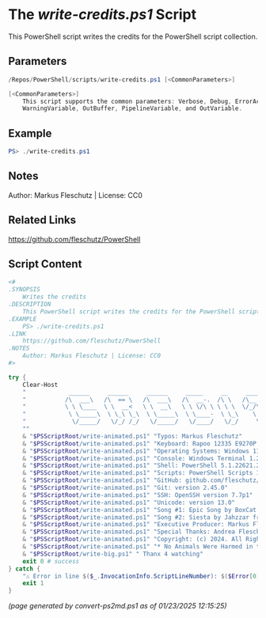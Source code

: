 The *write-credits.ps1* Script
===========================

This PowerShell script writes the credits for the PowerShell script collection.

Parameters
----------
```powershell
/Repos/PowerShell/scripts/write-credits.ps1 [<CommonParameters>]

[<CommonParameters>]
    This script supports the common parameters: Verbose, Debug, ErrorAction, ErrorVariable, WarningAction, 
    WarningVariable, OutBuffer, PipelineVariable, and OutVariable.
```

Example
-------
```powershell
PS> ./write-credits.ps1

```

Notes
-----
Author: Markus Fleschutz | License: CC0

Related Links
-------------
https://github.com/fleschutz/PowerShell

Script Content
--------------
```powershell
<#
.SYNOPSIS
	Writes the credits 
.DESCRIPTION
	This PowerShell script writes the credits for the PowerShell script collection.
.EXAMPLE
	PS> ./write-credits.ps1
.LINK
	https://github.com/fleschutz/PowerShell
.NOTES
	Author: Markus Fleschutz | License: CC0
#>

try {
	Clear-Host
	"			 ______     ______     ______     _____     __     ______   ______    "
	"			/\  ___\   /\  == \   /\  ___\   /\  __-.  /\ \   /\__  _\ /\  ___\   "
	"			\ \ \____  \ \  __<   \ \  __\   \ \ \/\ \ \ \ \  \/_/\ \/ \ \___  \  "
	"			 \ \_____\  \ \_\ \_\  \ \_____\  \ \____-  \ \_\    \ \_\  \/\_____\ "
	"			  \/_____/   \/_/ /_/   \/_____/   \/____/   \/_/     \/_/   \/_____/ "
	""                                                       
	& "$PSScriptRoot/write-animated.ps1" "Typos: Markus Fleschutz"
	& "$PSScriptRoot/write-animated.ps1" "Keyboard: Rapoo 12335 E9270P WL Ultra-Slim Touch"
	& "$PSScriptRoot/write-animated.ps1" "Operating Systems: Windows 11 24H2 & Ubuntu Server 24.04 LTS"
	& "$PSScriptRoot/write-animated.ps1" "Console: Windows Terminal 1.20.11271.0"
	& "$PSScriptRoot/write-animated.ps1" "Shell: PowerShell 5.1.22621.2506 & PowerShell 7.4.3"
	& "$PSScriptRoot/write-animated.ps1" "Scripts: PowerShell Scripts 1.2"
	& "$PSScriptRoot/write-animated.ps1" "GitHub: github.com/fleschutz/PowerShell"
	& "$PSScriptRoot/write-animated.ps1" "Git: version 2.45.0"
	& "$PSScriptRoot/write-animated.ps1" "SSH: OpenSSH version 7.7p1"
	& "$PSScriptRoot/write-animated.ps1" "Unicode: version 13.0"
	& "$PSScriptRoot/write-animated.ps1" "Song #1: Epic Song by BoxCat Games from Free Music Archive"
	& "$PSScriptRoot/write-animated.ps1" "Song #2: Siesta by Jahzzar from Free Music Archive"
	& "$PSScriptRoot/write-animated.ps1" "Executive Producer: Markus Fleschutz"
	& "$PSScriptRoot/write-animated.ps1" "Special Thanks: Andrea Fleschutz"
	& "$PSScriptRoot/write-animated.ps1" "Copyright: (c) 2024. All Rights Reserved"
	& "$PSScriptRoot/write-animated.ps1" "* No Animals Were Harmed in the Making of This Film *"
	& "$PSScriptRoot/write-big.ps1" " Thanx 4 watching"
	exit 0 # success
} catch {
	"⚠️ Error in line $($_.InvocationInfo.ScriptLineNumber): $($Error[0])"
	exit 1
}
```

*(page generated by convert-ps2md.ps1 as of 01/23/2025 12:15:25)*
